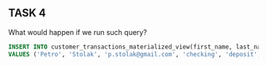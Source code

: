 ## TASK 4
What would happen if we run such query?
```sql
INSERT INTO customer_transactions_materialized_view(first_name, last_name, email, account_type, transaction_type, amount)
VALUES ('Petro', 'Stolak', 'p.stolak@gmail.com', 'checking', 'deposit', 100.00);
```
